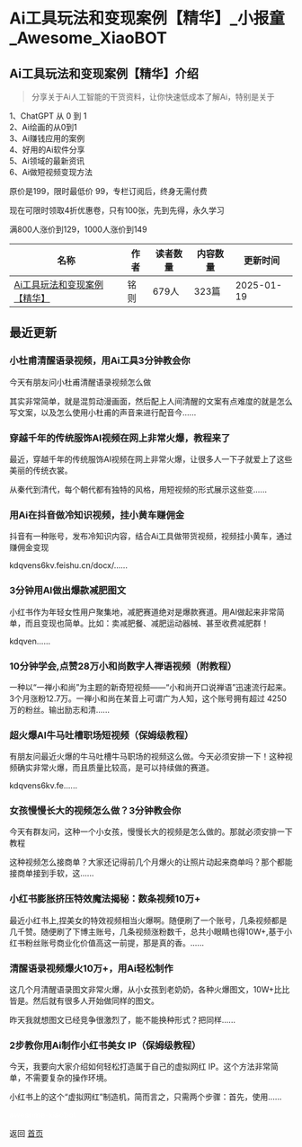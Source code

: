 # Ai工具玩法和变现案例【精华】_小报童_Awesome_XiaoBOT

## Ai工具玩法和变现案例【精华】介绍
> 分享关于Ai人工智能的干货资料，让你快速低成本了解Ai，特别是关于    
    
1、ChatGPT 从 0 到 1    
2、Ai绘画的从0到1    
3、Ai赚钱应用的案例    
4、好用的Ai软件分享    
5、Ai领域的最新资讯    
6、Ai做短视频变现方法    
    
原价是199，限时最低价 99，专栏订阅后，终身无需付费    
    
现在可限时领取4折优惠卷，只有100张，先到先得，永久学习    
    
满800人涨价到129，1000人涨价到149  
  


|名称|作者|读者数量|内容数量|更新时间|
|---|---|---|---|---|
|[Ai工具玩法和变现案例【精华】](https://xiaobot.net/p/gpt88?refer=0b133df9-27dc-423b-8101-639049001c13)|铭则|679人|323篇|2025-01-19|

## 最近更新
### 小杜甫清醒语录视频，用Ai工具3分钟教会你

今天有朋友问小杜甫清醒语录视频怎么做

其实非常简单，就是混剪动漫画面，然后配上人间清醒的文案有点难度的就是怎么写文案，以及怎么使用小杜甫的声音来进行配音今......

### 穿越千年的传统服饰AI视频在网上非常火爆，教程来了

最近，穿越千年的传统服饰AI视频在网上非常火爆，让很多人一下子就爱上了这些美丽的传统衣裳。

从秦代到清代，每个朝代都有独特的风格，用短视频的形式展示这些变......

### 用Ai在抖音做冷知识视频，挂小黄车赚佣金

抖音有一种账号，发布冷知识内容，结合Ai工具做带货视频，视频挂小黄车，通过赚佣金变现

kdqvens6kv.feishu.cn/docx/......

### 3分钟用AI做出爆款减肥图文

小红书作为年轻女性用户聚集地，减肥赛道绝对是爆款赛道。用AI做起来非常简单，而且变现也简单。比如：卖减肥餐、减肥运动器械、甚至收费减肥群！

kdqven......

### 10分钟学会,点赞28万小和尚数字人禅语视频（附教程）

一种以“一禅小和尚”为主题的新奇短视频——“小和尚开口说禅语”迅速流行起来。3个月涨粉12.7万。一禅小和尚在某音上可谓广为人知，这个账号拥有超过 4250
万的粉丝。输出励志和清......

### 超火爆AI牛马吐槽职场短视频（保姆级教程）

有朋友问最近火爆的牛马吐槽牛马职场的视频这么做。今天必须安排一下！这种视频确实非常火爆，而且质量比较高，是可以持续做的赛道。

kdqvens6kv.fe......

### 女孩慢慢长大的视频怎么做？3分钟教会你

今天有群友问，这种一个小女孩，慢慢长大的视频是怎么做的。那就必须安排一下教程

这种视频怎么接商单？大家还记得前几个月爆火的让照片动起来商单吗？那个都能接商单接到手软，这......

### 小红书膨胀挤压特效魔法揭秘：数条视频10万+

最近小红书上,捏美女的特效视频相当火爆啊。随便刷了一个账号，几条视频都是几千赞。随便刷了下博主账号，几条视频涨粉数千，总共小眼睛也得10W+,基于小红书粉丝账号商业化价值高这一前提，那是真的香。......

### 清醒语录视频爆火10万+，用Ai轻松制作

这几个月清醒语录图文非常火爆，从小女孩到老奶奶，各种火爆图文，10W+比比皆是。然后就有很多人开始做同样的图文。

昨天我就想图文已经竞争很激烈了，能不能换种形式？把同样......

### 2步教你用Ai制作小红书美女 IP（保姆级教程）

今天，我要向大家介绍如何轻松打造属于自己的虚拟网红 IP。这个方法非常简单，不需要复杂的操作环境。

小红书上的这个“虚拟网红”制造机，简而言之，只需两个步骤：首先，使用......


<a href="https://github.com/Reno9527/awesome-xiaobot" style="color: white; text-decoration: none;">awesome-xiaobot</a>

返回 [首页](../README.md)

